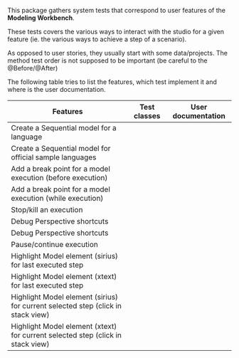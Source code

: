 This package gathers system tests that correspond to user features of the **Modeling Workbench**.

These tests covers the various ways to interact with the studio for a given 
feature (ie. the various ways to achieve a step of a scenario).


As opposed to user stories, they usually start with some data/projects. 
The method test order is not supposed to be important (be careful to the @Before/@After)


The following table tries to list the features, which test implement it and where is the user documentation.

| Features  												| Test classes  	| User documentation 	|
|---														|---				|--- 					|
| Create a Sequential model	for a language					|   				| 	 					|
| Create a Sequential model	for official sample languages	|   				| 	 					|
| Add a break point for a model execution (before execution)|   				| 	 					|
| Add a break point for a model execution (while execution)	|   				| 	 					|
| Stop/kill an execution									|   				| 	 					|
| Debug Perspective shortcuts  								|   				| 	 					|
| Debug Perspective shortcuts  								|   				| 	 					|
| Pause/continue execution		 							|   				| 	 					|
| Highlight Model element (sirius) for last executed step	|   				| 	 					|
| Highlight Model element (xtext) for last executed step	|   				| 	 					|
| Highlight Model element (sirius) for current selected step   (click in stack view)|   				| 	 					|
| Highlight Model element (xtext) for current selected step (click in stack view)	|   				| 	 					|
